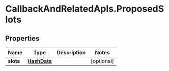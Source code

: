 # CallbackAndRelatedApIs.ProposedSlots

## Properties
Name | Type | Description | Notes
------------ | ------------- | ------------- | -------------
**slots** | [**HashData**](HashData.md) |  | [optional] 


